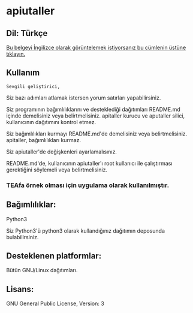 # apiutaller
## Dil: Türkçe
[Bu belgeyi İngilizce olarak görüntelemek istiyorsanız bu cümlenin üstüne tıklayın.](https://github.com/MuKonqi/apiutaller/blob/main/README.md)
## Kullanım
    Sevgili geliştirici,
Siz bazı adımları atlamak istersen yorum satırları yapabilirsiniz.

Siz programının bağımlılıklarını ve desteklediği dağıtımları README.md içinde demelisiniz veya belirtmelisiniz. apitaller kurucu ve aputaller silici, kullanıcının dağıtımını kontrol etmez.

Siz bağımlılıkları kurmayı README.md'de demelisiniz veya belirtmelisiniz. apitaller, bağımlılıkları kurmaz.

Siz apiutaller'de değişkenleri ayarlamalısınız.

README.md'de, kullanıcının apiutaller'ı root kullanıcı ile çalıştırması gerektiğini söylemeli veya belirtmelisiniz.

### TEAfa örnek olması için uygulama olarak kullanılmıştır.
## Bağımlılıklar:
Python3

Siz Python3'ü python3 olarak kullandığınız dağıtımın deposunda bulabilirsiniz.

## Desteklenen platformlar:
Bütün GNU/Linux dağıtımları.

## Lisans:
GNU General Public License, Version: 3